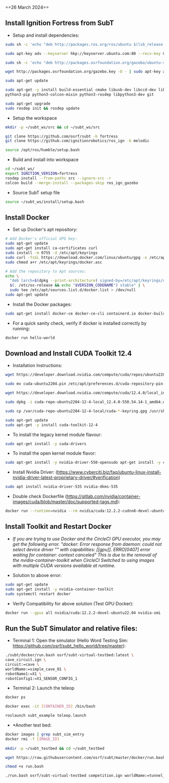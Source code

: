 ==26 March 2024==

## Install Ignition Fortress from SubT

- Setup and install dependencies:
```bash
sudo sh -c 'echo "deb http://packages.ros.org/ros/ubuntu $(lsb_release -sc) main" > /etc/apt/sources.list.d/ros-latest.list'
```

```bash
sudo apt-key adv --keyserver hkp://keyserver.ubuntu.com:80 --recv-key C1CF6E31E6BADE8868B172B4F42ED6FBAB17C654
```

```bash
sudo sh -c 'echo "deb http://packages.osrfoundation.org/gazebo/ubuntu-stable `lsb_release -cs` main" > /etc/apt/sources.list.d/gazebo-stable.list'
```

```bash
wget http://packages.osrfoundation.org/gazebo.key -O - | sudo apt-key add -
```

```bash
sudo apt-get update

sudo apt-get -y install build-essential cmake libusb-dev libccd-dev libfcl-dev lsb-release pkg-config python3-vcstool python3-colcon-common-extensions \
python3-pip python3-colcon-mixin python3-rosdep libpython3-dev git

sudo apt-get upgrade
sudo rosdep init && rosdep update
```

- Setup the workspace
```bash
mkdir -p ~/subt_ws/src && cd ~/subt_ws/src

git clone https://github.com/osrf/subt -b fortress
git clone https://github.com/ignitionrobotics/ros_ign -b melodic
```

```bash
source /opt/ros/humble/setup.bash
```

- Build and install into workspace
```bash
cd ~/subt_ws/
export IGNITION_VERSION=fortress
rosdep install --from-paths src --ignore-src -r
colcon build --merge-install --packages-skip ros_ign_gazebo
```

- Source SubT setup file
```bash
source ~/subt_ws/install/setup.bash
```

## Install Docker

- Set up Docker's apt repository: 
```bash
# Add Docker's official GPG key:
sudo apt-get update
sudo apt-get install ca-certificates curl
sudo install -m 0755 -d /etc/apt/keyrings
sudo curl -fsSL https://download.docker.com/linux/ubuntu/gpg -o /etc/apt/keyrings/docker.asc
sudo chmod a+r /etc/apt/keyrings/docker.asc

# Add the repository to Apt sources:
echo \
  "deb [arch=$(dpkg --print-architecture) signed-by=/etc/apt/keyrings/docker.asc] https://download.docker.com/linux/ubuntu \
  $(. /etc/os-release && echo "$VERSION_CODENAME") stable" | \
  sudo tee /etc/apt/sources.list.d/docker.list > /dev/null
sudo apt-get update
```

- Install the Docker packages: 
```bash
sudo apt-get install docker-ce docker-ce-cli containerd.io docker-buildx-plugin docker-compose-plugin
```

- For a quick sanity check, verify if docker is installed correctly by running:
```bash
docker run hello-world
```

## Download and Install CUDA Toolkit 12.4

- Installation Instructions:
```bash
wget https://developer.download.nvidia.com/compute/cuda/repos/ubuntu2204/x86_64/cuda-ubuntu2204.pin

sudo mv cuda-ubuntu2204.pin /etc/apt/preferences.d/cuda-repository-pin-600

wget https://developer.download.nvidia.com/compute/cuda/12.4.0/local_installers/cuda-repo-ubuntu2204-12-4-local_12.4.0-550.54.14-1_amd64.deb

sudo dpkg -i cuda-repo-ubuntu2204-12-4-local_12.4.0-550.54.14-1_amd64.deb

sudo cp /var/cuda-repo-ubuntu2204-12-4-local/cuda-*-keyring.gpg /usr/share/keyrings/

sudo apt-get update
sudo apt-get -y install cuda-toolkit-12-4
```

- To install the legacy kernel module flavour:
```bash
sudo apt-get install -y cuda-drivers
```

- To install the open kernel module flavor:
```bash
sudo apt-get install -y nvidia-driver-550-opensudo apt-get install -y cuda-drivers-550
```

- Install Nvidia Driver: (https://www.cyberciti.biz/faq/ubuntu-linux-install-nvidia-driver-latest-proprietary-driver/#verification)
```bash
sudo apt install nvidia-driver-535 nvidia-dkms-535
```

- Double check Dockerfile (https://gitlab.com/nvidia/container-images/cuda/blob/master/doc/supported-tags.md): 
```bash
docker run --runtime=nvidia --rm nvidia/cuda:12.2.2-cudnn8-devel-ubuntu22.04 nvidia-smi
```

## Install Toolkit and Restart Docker

- *If you are trying to use Docker and the CircleCI GPU executor, you may get the following error.* *"docker: Error response from daemon: could not select device driver "" with capabilities: [[gpu]]. ERRO[0407] error waiting for container: context canceled"* *This is due to the removal of the nvidia-container-toolkit when CircleCI Switched to using images with multiple CUDA versions available at runtime.*

- Solution to above error: 
```bash
sudo apt-get update 
sudo apt-get install -y nvidia-container-toolkit
sudo systemctl restart docker 
```

- Verify Compatibility for above solution (Test GPU Docker): 
```bash
docker run --gpus all nvidia/cuda:12.2.2-devel-ubuntu22.04 nvidia-smi
```

## Run the SubT Simulator and relative files: 

- Terminal 1: Open the simulator (Hello Word Testing Sim: https://github.com/osrf/subt_hello_world/tree/master): 
```bash
./subt/docker/run.bash osrf/subt-virtual-testbed:latest \ 
cave_circuit.ign \ 
circuit:=cave \ 
worldName:=simple_cave_01 \ 
robotName1:=X1 \ 
robotConfig1:=X1_SENSOR_CONFIG_1
```

- Terminal 2: Launch the teleop
```bash
docker ps

docker exec -it [CONTAINER_ID] /bin/bash

roslaunch subt_example teleop.launch
```

- *Another test bed:
```bash
docker images | grep subt_sim_entry
docker rmi -f [IMAGE_ID]
 
mkdir -p ~/subt_testbed && cd ~/subt_testbed

wget https://raw.githubusercontent.com/osrf/subt/master/docker/run.bash

chmod +x run.bash

./run.bash osrf/subt-virtual-testbed competition.ign worldName:=tunnel_circuit_practice_01 circuit:=tunnel robotName1:=X1 robotConfig1:=X1_SENSOR_CONFIG_1
```

